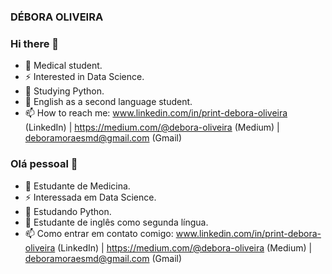 ### DÉBORA OLIVEIRA

### Hi there 👋
- 🔭 Medical student.
- ⚡ Interested in Data Science.
- 🤔 Studying Python. 
- 💬 English as a second language student.
- 📫 How to reach me: www.linkedin.com/in/print-debora-oliveira (LinkedIn) | https://medium.com/@debora-oliveira (Medium) | deboramoraesmd@gmail.com (Gmail)  


### Olá pessoal 👋
- 🔭 Estudante de Medicina.
- ⚡ Interessada em Data Science.
- 🤔 Estudando Python.
- 💬 Estudante de inglês como segunda língua.
- 📫 Como entrar em contato comigo: www.linkedin.com/in/print-debora-oliveira (LinkedIn) | https://medium.com/@debora-oliveira (Medium) | deboramoraesmd@gmail.com (Gmail)

